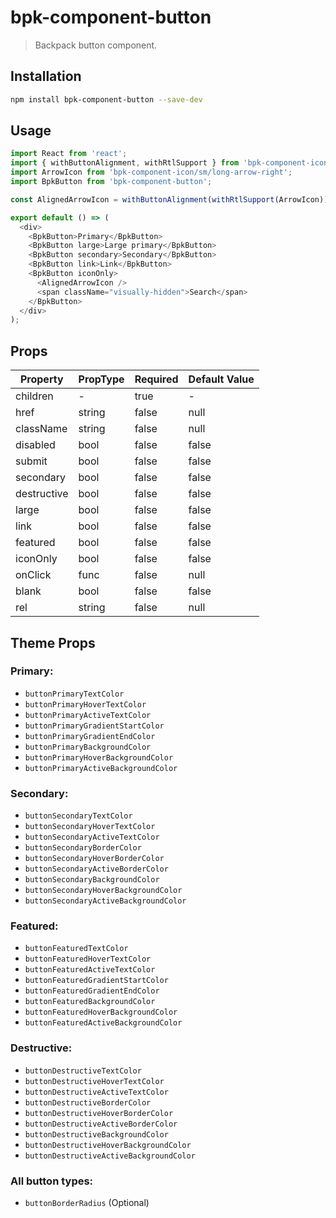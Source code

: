 # bpk-component-button

> Backpack button component.

## Installation

```sh
npm install bpk-component-button --save-dev
```

## Usage

```js
import React from 'react';
import { withButtonAlignment, withRtlSupport } from 'bpk-component-icon';
import ArrowIcon from 'bpk-component-icon/sm/long-arrow-right';
import BpkButton from 'bpk-component-button';

const AlignedArrowIcon = withButtonAlignment(withRtlSupport(ArrowIcon));

export default () => (
  <div>
    <BpkButton>Primary</BpkButton>
    <BpkButton large>Large primary</BpkButton>
    <BpkButton secondary>Secondary</BpkButton>
    <BpkButton link>Link</BpkButton>
    <BpkButton iconOnly>
      <AlignedArrowIcon />
      <span className="visually-hidden">Search</span>
    </BpkButton>
  </div>
);
```

## Props

| Property    | PropType | Required | Default Value |
| ----------- | -------- | -------- | ------------- |
| children    | -        | true     | -             |
| href        | string   | false    | null          |
| className   | string   | false    | null          |
| disabled    | bool     | false    | false         |
| submit      | bool     | false    | false         |
| secondary   | bool     | false    | false         |
| destructive | bool     | false    | false         |
| large       | bool     | false    | false         |
| link        | bool     | false    | false         |
| featured    | bool     | false    | false         |
| iconOnly    | bool     | false    | false         |
| onClick     | func     | false    | null          |
| blank       | bool     | false    | false         |
| rel         | string   | false    | null          |

## Theme Props

### Primary:

* `buttonPrimaryTextColor`
* `buttonPrimaryHoverTextColor`
* `buttonPrimaryActiveTextColor`
* `buttonPrimaryGradientStartColor`
* `buttonPrimaryGradientEndColor`
* `buttonPrimaryBackgroundColor`
* `buttonPrimaryHoverBackgroundColor`
* `buttonPrimaryActiveBackgroundColor`

### Secondary:

* `buttonSecondaryTextColor`
* `buttonSecondaryHoverTextColor`
* `buttonSecondaryActiveTextColor`
* `buttonSecondaryBorderColor`
* `buttonSecondaryHoverBorderColor`
* `buttonSecondaryActiveBorderColor`
* `buttonSecondaryBackgroundColor`
* `buttonSecondaryHoverBackgroundColor`
* `buttonSecondaryActiveBackgroundColor`

### Featured:

* `buttonFeaturedTextColor`
* `buttonFeaturedHoverTextColor`
* `buttonFeaturedActiveTextColor`
* `buttonFeaturedGradientStartColor`
* `buttonFeaturedGradientEndColor`
* `buttonFeaturedBackgroundColor`
* `buttonFeaturedHoverBackgroundColor`
* `buttonFeaturedActiveBackgroundColor`

### Destructive:

* `buttonDestructiveTextColor`
* `buttonDestructiveHoverTextColor`
* `buttonDestructiveActiveTextColor`
* `buttonDestructiveBorderColor`
* `buttonDestructiveHoverBorderColor`
* `buttonDestructiveActiveBorderColor`
* `buttonDestructiveBackgroundColor`
* `buttonDestructiveHoverBackgroundColor`
* `buttonDestructiveActiveBackgroundColor`

### All button types:
* `buttonBorderRadius` (Optional)
